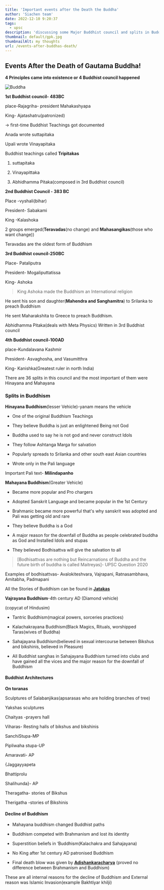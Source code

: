 ```yaml
---
title: 'Important events after the Death the Buddha'
author: 'Siachen team'
date: 2022-12-10 9:20:37
tags:
  - upsc
description: 'discussing some Major Buddhist council and splits in Buddhism and the downfall of Buddhism.'
thumbnail: default/gpk.jpg
thumbnailAlt: my thoughts
url: /events-after-buddhas-death/
---
```


## Events After the Death of Gautama Buddha!

  

**4 Principles came into existence or 4 Buddhist council happened**

  
  ![Buddha](/images/econo/buddha.jpeg)

**1st Buddhist council- 483BC**

  

place-Rajagriha- president Mahakashyapa

King- Ajatashatru(patronized)

  

→ first-time Buddhist Teachings got documented

  

Anada wrote suttapitaka

Upali wrote Vinayapitaka

  

Buddhist teachings called **Tripitakas**

  

1. suttapitaka

2. Vinayapittaka

3. Abhidhamma Pitaka(composed in 3rd Buddhist council)

  
  

**2nd Buddhist Council - 383 BC**

  

Place -vyshali(bihar)

President- Sabakami

King -Kalashoka

  
  

2 groups emerged(**Teravadas**(no change) and **Mahasangikas**(those who want change))

  

Teravadas are the oldest form of Buddhism

  
  

**3rd Buddhist council-250BC**

  

Place- Pataliputra

President- Mogaliputtatissa

King- Ashoka

  

> King Ashoka made the Buddhism an International religion

  

He sent his son and daughter(**Mahendra and Sanghamitra**) to Srilanka to preach Buddhism

  

He sent Maharakshita to Greece to preach Buddhism.

  

Abhidhamma Pitaka(deals with Meta Physics) Written in 3rd Buddhist council

  
  

**4th Buddhist council-100AD**

  

place-Kundalavana Kashmir

President- Asvaghosha, and Vasumitthra

King- Kanishka(Greatest ruler in north India)

  

There are 36 splits in this council and the most important of them were Hinayana and Mahayana

  
  

### Splits in Buddhism

  

**Hinayana Buddhism**(lesser Vehicle)-yanam means the vehicle

  

-   One of the original Buddhism Teachings
    
-   They believe Buddha is just an enlightened Being not God
    
-   Buddha used to say he is not god and never construct Idols
    
-   They follow Ashtanga Marga for salvation
    
-   Popularly spreads to Srilanka and other south east Asian countries
    
-   Wrote only in the Pali language
    

  

Important Pali text- **Milindapanho**

  
  

**Mahayana Buddhism**(Greater Vehicle)

  

-   Became more popular and Pro chargers
    
-   Adopted Sanskrit Language and became popular in the 1st Century
    
-   Brahmanic became more powerful that's why sanskrit was adopted and Pali was getting old and rare
    
-   They believe Buddha is a God
    
-   A major reason for the downfall of Buddha as people celebrated buddha as God and Installed Idols and stupas
    
-   They believed Bodhisattva will give the salvation to all
    

  

> [Bodhisattvas are nothing but Reincarnations of Buddha and the future
> birth of buddha is called Maitreyas]- UPSC Question 2020

  
  

Examples of bodhisattvas- Avalokiteshvara, Vajrapani, Ratnasambhava, Amitabha, Padmapani

  

All the Stories of Buddhism can be found in **[Jatakas](https://www.britannica.com/topic/Jataka#:~:text=Jataka,%20%28Pali%20and%20Sanskrit:,were%20collected%20for%20didactic%20purposes.)**

  
  

**Vajrayana Buddhism**-4th century AD (Diamond vehicle)

(copycat of Hindusim)

  

-   Tantric Buddhism(magical powers, sorceries practices)
    
-   Kalachakrayana Buddhism(Black Magics, Rituals, worshipped Taras(wives of Buddha)
    
-   Sahajayana Buddhism(believed in sexual intercourse between Bikshus and bikshinis, believed in Pleasure)
    
-   All Buddhist sanghas in Sahajayana Buddhism turned into clubs and have gained all the vices and the major reason for the downfall of Buddhism
    

  
  
  

#### Buddhist Architectures

  
  

**On toranas**

Sculptures of Salabanjikas(apsarasas who are holding branches of tree)

Yakshas sculptures

  
  

Chaityas -prayers hall

  

Viharas- Resting halls of bikshus and bikshinis

  
  

SanchiStupa-MP

Pipliwaha stupa-UP

Amaravati- AP

  

{Jaggayyapeta

Bhattiprolu

Shalihunda}- AP

  
  

Theragatha- stories of Bikshus

  

Therigatha -stories of Bikshinis

  
  

#### Decline of Buddhism

  

-   Mahayana buddhism changed Buddhist paths
    
-   Buddhism competed with Brahmanism and lost its identity
    
-   Superstition beliefs in ‘Buddhism(Kalachakra and Sahajayana)
    
-   No King after 1st century AD patronised Buddhism
    
-   Final death blow was given by **[Adishankaracharya](https://en.wikipedia.org/wiki/Shankaracharya)** (proved no difference between Brahmanism and Buddhism)
    

  
  

These are all internal reasons for the decline of Buddhism and External reason was Islamic Invasion(example Bakhtiyar khilji)